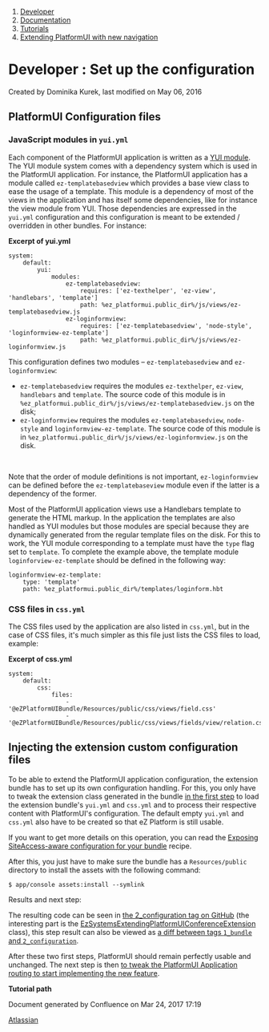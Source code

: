 1.  <span>[Developer](index.html)</span>
2.  <span>[Documentation](Documentation_31429504.html)</span>
3.  <span>[Tutorials](Tutorials_31429522.html)</span>
4.  <span>[Extending PlatformUI with new navigation](Extending-PlatformUI-with-new-navigation_31430235.html)</span>

<span id="title-text"> Developer : Set up the configuration </span>
===================================================================

Created by <span class="author"> Dominika Kurek</span>, last modified on May 06, 2016

PlatformUI Configuration files
------------------------------

### JavaScript modules in `yui.yml`

Each component of the PlatformUI application is written as a <a href="http://yuilibrary.com/yui/docs/yui/create.html" class="external-link">YUI module</a>. The YUI module system comes with a dependency system which is used in the PlatformUI application. For instance, the PlatformUI application has a module called `ez-templatebasedview` which provides a base view class to ease the usage of a template. This module is a dependency of most of the views in the application and has itself some dependencies, like for instance the view module from YUI. Those dependencies are expressed in the `yui.yml` configuration and this configuration is meant to be extended / overridden in other bundles. For instance:

**Excerpt of yui.yml**

``` brush:
system:
    default:
        yui:
            modules:                
                ez-templatebasedview:
                    requires: ['ez-texthelper', 'ez-view', 'handlebars', 'template']
                    path: %ez_platformui.public_dir%/js/views/ez-templatebasedview.js
                ez-loginformview:
                    requires: ['ez-templatebasedview', 'node-style', 'loginformview-ez-template']
                    path: %ez_platformui.public_dir%/js/views/ez-loginformview.js
```

<span class="inline-comment-marker" data-ref="736650a3-b2b6-46ac-9bf9-f9904ede18f5">This configuration defines two modules – `ez-templatebasedview` and `ez-loginformview`:</span>

-   `ez-templatebasedview` requires the modules `ez-texthelper`, `ez-view`, `handlebars` and `template`. The source code of this module is in `%ez_platformui.public_dir%/js/views/ez-templatebasedview.js` on the disk;
-   `ez-loginformview` requires the modules `ez-templatebasedview`, `node-style` and `loginformview-ez-template`. The source code of this module is in `%ez_platformui.public_dir%/js/views/ez-loginformview.js` on the disk.

 

<span class="aui-icon aui-icon-small aui-iconfont-info confluence-information-macro-icon"></span>
Note that the order of module definitions is not important, `ez-loginformview` can be defined before the `ez-templatebaseview` module even if the latter is a dependency of the former.

Most of the PlatformUI application views use a Handlebars template to generate the HTML markup. In the application the templates are also handled as YUI modules but those modules are special because they are dynamically generated from the regular template files on the disk. For this to work, the YUI module corresponding to a template must have the `type` flag set to `template`. To complete the example above, the template module `loginforview-ez-template` should be defined in the following way:

``` brush:
loginformview-ez-template:
    type: 'template'
    path: %ez_platformui.public_dir%/templates/loginform.hbt
```

### CSS files in `css.yml`

The CSS files used by the application are also listed in `css.yml`, but in the case of CSS files, it's much simpler as this file just lists the CSS files to load, example:

**Excerpt of css.yml**

``` brush:
system:
    default:
        css:
            files:
                - '@eZPlatformUIBundle/Resources/public/css/views/field.css'
                - '@eZPlatformUIBundle/Resources/public/css/views/fields/view/relation.css'
```

Injecting the extension custom configuration files
--------------------------------------------------

To be able to extend the PlatformUI application configuration, the extension bundle has to set up its own configuration handling. For this, you only have to tweak the extension class generated in the bundle [in the first step](Create-the-extension-Bundle_31430237.html) to load the extension bundle's `yui.yml` and `css.yml` and to process their respective content with PlatformUI's configuration. The default empty `yui.yml` and `css.yml` also have to be created so that eZ Platform is still usable.

<span class="aui-icon aui-icon-small aui-iconfont-info confluence-information-macro-icon"></span>
If you want to get more details on this operation, you can read the [Exposing SiteAccess-aware configuration for your bundle](Exposing-SiteAccess-aware-configuration-for-your-bundle_31429794.html) recipe.

After this, you just have to make sure the bundle has a `Resources/public` directory to install the assets with the following command:

``` brush:
$ app/console assets:install --symlink
```

Results and next step:

<span class="aui-icon aui-icon-small aui-iconfont-approve confluence-information-macro-icon"></span>
The resulting code can be seen in <a href="https://github.com/ezsystems/ExtendingPlatformUIConferenceBundle/tree/2_configuration" class="external-link">the 2_configuration tag on GitHub</a> (the interesting part is the <a href="https://github.com/ezsystems/ExtendingPlatformUIConferenceBundle/blob/2_configuration/DependencyInjection/EzSystemsExtendingPlatformUIConferenceExtension.php" class="external-link"><span class="pl-s1"><span class="pl-en">EzSystemsExtendingPlatformUIConferenceExtension</span></span></a> class), this step result can also be viewed as <a href="https://github.com/ezsystems/ExtendingPlatformUIConferenceBundle/compare/1_bundle...2_configuration" class="external-link">a diff between tags <code>1_bundle</code> and <code>2_configuration</code></a>.

After these two first steps, PlatformUI should remain perfectly usable and unchanged. The next step is then [to tweak the PlatformUI Application routing to start implementing the new feature](Alter-the-JavaScript-Application-routing_31430241.html).

**Tutorial path**

Document generated by Confluence on Mar 24, 2017 17:19

[Atlassian](http://www.atlassian.com/)


